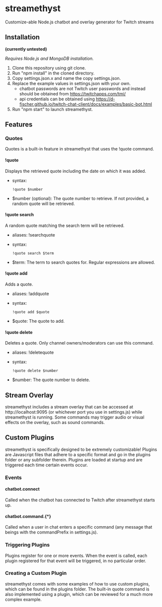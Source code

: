 # streamethyst
Customize-able Node.js chatbot and overlay generator for Twitch streams

## Installation
**(currently untested)**

*Requires Node.js and MongoDB installation.*

1. Clone this repository using git clone.
2. Run "npm install" in the cloned directory.
3. Copy settings.json.x and name the copy settings.json.
4. Replace the example values in settings.json with your own.
    * chatbot passwords are not Twitch user passwords and instead should be obtained from https://twitchapps.com/tmi/
    * api credentials can be obtained using https://d-fischer.github.io/twitch-chat-client/docs/examples/basic-bot.html
3. Run "npm start" to launch streamethyst.

## Features

### Quotes
Quotes is a built-in feature in streamethyst that uses the !quote command.

#### !quote
Displays the retrieved quote including the date on which it was added.
* syntax:

      !quote $number

* $number (optional): The quote number to retrieve. If not provided, a random quote will be retrieved.

#### !quote search
A random quote matching the search term will be retrieved.
* aliases: !searchquote
* syntax:

      !quote search $term

* $term: The term to search quotes for. Regular expressions are allowed.

#### !quote add
Adds a quote.
* aliases: !addquote
* syntax:

      !quote add $quote

* $quote: The quote to add.

#### !quote delete
Deletes a quote. Only channel owners/moderators can use this command.
* aliases: !deletequote
* syntax:

      !quote delete $number

* $number: The quote number to delete.

## Stream Overlay
streamethyst includes a stream overlay that can be accessed at http://localhost:9095 (or whichever port you use in settings.js) while streamethyst is running. Some commands may trigger audio or visual effects on the overlay, such as sound commands.

## Custom Plugins
streamethyst is specifically designed to be extremely customizable! Plugins are Javascript files that adhere to a specific format and go in the plugins folder or any subfolder therein. Plugins are loaded at startup and are triggered each time certain events occur.

### Events

#### chatbot.connect
Called when the chatbot has connected to Twitch after streamethyst starts up.

#### chatbot.command.{\*}
Called when a user in chat enters a specific command (any message that beings with the commandPrefix in settings.js).

### Triggering Plugins
Plugins register for one or more events. When the event is called, each plugin registered for that event will be triggered, in no particular order.

### Creating a Custom Plugin
streamethyst comes with some examples of how to use custom plugins, which can be found in the plugins folder. The built-in quote command is also implemented using a plugin, which can be reviewed for a much more complex example.
